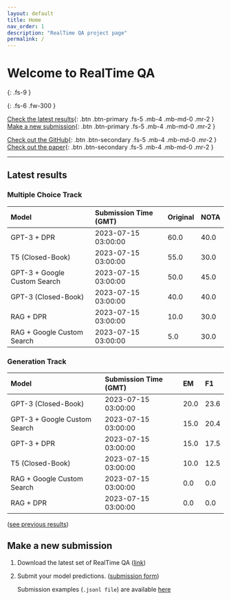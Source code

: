 ```yaml
---
layout: default
title: Home
nav_order: 1
description: "RealTime QA project page"
permalink: /
---
```


# Welcome to RealTime QA
{: .fs-9 }


{: .fs-6 .fw-300 }

[Check the latest results](#latest-results){: .btn .btn-primary .fs-5 .mb-4 .mb-md-0 .mr-2 } [Make a new submission](#make-a-new-submission){: .btn .btn-primary .fs-5 .mb-4 .mb-md-0 .mr-2 }

[Check out the GitHub](https://github.com/realtimeqa/realtimeqa_public){: .btn .btn-secondary .fs-5 .mb-4 .mb-md-0 .mr-2 } [Check out the paper](https://arxiv.org/abs/2207.13332){: .btn .btn-secondary .fs-5 .mb-4 .mb-md-0 .mr-2 }

---

## Latest results 

### Multiple Choice Track

| Model        | Submission Time (GMT) | Original | NOTA | 
|:-------------|:---------|:---------|:-----|
|GPT-3 + DPR|2023-07-15 03:00:00|60.0|40.0|
|T5 (Closed-Book)|2023-07-15 03:00:00|55.0|30.0|
|GPT-3 + Google Custom Search|2023-07-15 03:00:00|50.0|45.0|
|GPT-3 (Closed-Book)|2023-07-15 03:00:00|40.0|40.0|
|RAG + DPR|2023-07-15 03:00:00|10.0|30.0|
|RAG + Google Custom Search|2023-07-15 03:00:00|5.0|30.0|



### Generation Track

| Model        | Submission Time (GMT) | EM | F1 | 
|:-------------|:---------|:---------|:-----|
|GPT-3 (Closed-Book)|2023-07-15 03:00:00|20.0|23.6|
|GPT-3 + Google Custom Search|2023-07-15 03:00:00|15.0|20.4|
|GPT-3 + DPR|2023-07-15 03:00:00|15.0|17.5|
|T5 (Closed-Book)|2023-07-15 03:00:00|10.0|12.5|
|RAG + Google Custom Search|2023-07-15 03:00:00|0.0|0.0|
|RAG + DPR|2023-07-15 03:00:00|0.0|0.0|



([see previous results](https://realtimeqa.github.io/docs/results/2022/))

## Make a new submission

1. Download the latest set of RealTime QA ([link](https://github.com/realtimeqa/realtimeqa_public))

1. Submit your model predictions. ([submission form](https://forms.gle/6xANYtedAf8UrqyY8))

    Submission examples (`.jsonl file`) are available [here](https://github.com/realtimeqa/realtimeqa_public/tree/main/baseline_results)
